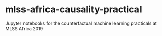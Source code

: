 # mlss-africa-causality-practical
Jupyter notebooks for the counterfactual machine learning practicals at MLSS Africa 2019
